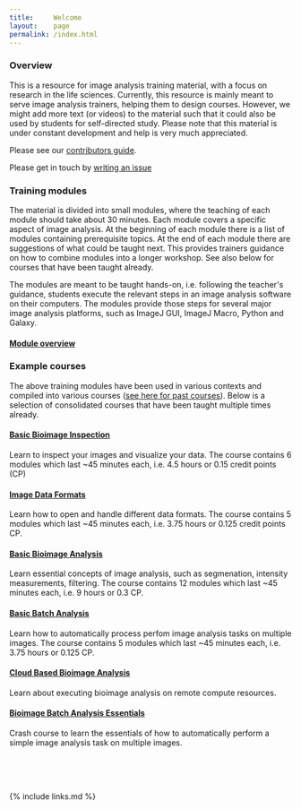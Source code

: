 ```yaml
---
title:     Welcome
layout:    page
permalink: /index.html
---
```


### Overview

This is a resource for image analysis training material, with a focus on research in the life sciences. Currently, this resource is mainly meant to serve image analysis trainers, helping them to design courses. However, we might add more text (or videos) to the material such that it could also be used by students for self-directed study. Please note that this material is under constant development and help is very much appreciated. 

Please see our [contributors guide](CONTRIBUTING.md).

Please get in touch by [writing an issue](https://github.com/NEUBIAS/training-resources/issues)

### Training modules 

The material is divided into small modules, where the teaching of each module should take about 30 minutes. Each module covers a specific aspect of image analysis. At the beginning of each module there is a list of modules containing prerequisite topics. At the end of each module there are suggestions of what could be taught next. This provides trainers guidance on how to combine modules into a longer workshop. See also below for courses that have been taught already.

The modules are meant to be taught hands-on, i.e. following the teacher's guidance, students execute the relevant steps in an image analysis software on their computers. The modules provide those steps for several major image analysis platforms, such as ImageJ GUI, ImageJ Macro, Python and Galaxy.

#### [Module overview](all-modules/index.html)


### Example courses 

The above training modules have been used in various contexts and compiled into various courses ([see here for past courses](https://github.com/NEUBIAS/training-resources/tree/master/courses)). Below is a selection of consolidated courses that have been taught multiple times already.

#### [Basic Bioimage Inspection](courses/basic-image-inspection-course/index.html)
Learn to inspect your images and visualize your data. The course contains 6 modules which last ~45 minutes each, i.e. 4.5 hours or 0.15 credit points (CP)

#### [Image Data Formats](courses/image-data-formats-course/index.html)
Learn how to open and handle different data formats. The course contains 5 modules which last ~45 minutes each, i.e. 3.75 hours or 0.125 credit points CP.

#### [Basic Bioimage Analysis](courses/basic-image-analysis-course/index.html)
Learn essential concepts of image analysis, such as segmenation, intensity measurements, filtering. The course contains 12 modules which last ~45 minutes each, i.e. 9 hours or 0.3 CP.

#### [Basic Batch Analysis](courses/basic-batch-analysis-course/index.html)
Learn how to automatically process perfom image analysis tasks on multiple images. The course contains 5 modules which last ~45 minutes each, i.e. 3.75 hours or 0.125 CP.

#### [Cloud Based Bioimage Analysis](courses/cloud-based-analysis-course/index.html)
Learn about executing bioimage analysis on remote compute resources. 

#### [Bioimage Batch Analysis Essentials](courses/batch-analysis-essentials-crash-course/index.html)
Crash course to learn the essentials of how to automatically perform a simple image analysis task on multiple images.

<br><br><br>

{% include links.md %}
